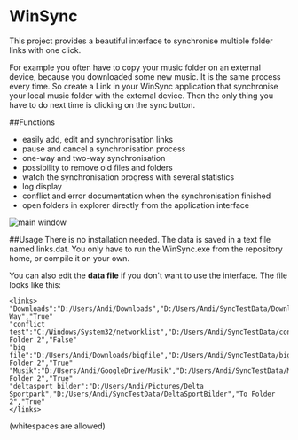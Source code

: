 # WinSync
This project provides a beautiful interface to synchronise multiple folder links with one click.

For example you often have to copy your music folder on an external device, because you downloaded some new music.
It is the same process every time. So create a Link in your WinSync application that synchronise your local music folder with the external device. Then the only thing you have to do next time is clicking on the sync button.

##Functions
- easily add, edit and synchronisation links
- pause and cancel a synchronisation process
- one-way and two-way synchronisation
- possibility to remove old files and folders
- watch the synchronisation progress with several statistics
- log display
- conflict and error documentation when the synchronisation finished
- open folders in explorer directly from the application interface

![main window](https://raw.github.com/andi1501/WinSync/master/screenshots/mainWindow.png)

##Usage
There is no installation needed.
The data is saved in a text file named links.dat.
You only have to run the WinSync.exe from the repository home, or compile it on your own.

You can also edit the **data file** if you don't want to use the interface.
The file looks like this:

```
<links>
"Downloads":"D:/Users/Andi/Downloads","D:/Users/Andi/SyncTestData/Downloads","Two Way","True"
"conflict test":"C:/Windows/System32/networklist","D:/Users/Andi/SyncTestData/conflictTest","To Folder 2","False"
"big file":"D:/Users/Andi/Downloads/bigfile","D:/Users/Andi/SyncTestData/bigfile","To Folder 2","True"
"Musik":"D:/Users/Andi/GoogleDrive/Musik","D:/Users/Andi/SyncTestData/Musik","To Folder 2","True"
"deltasport bilder":"D:/Users/Andi/Pictures/Delta Sportpark","D:/Users/Andi/SyncTestData/DeltaSportBilder","To Folder 2","True"
</links>
```
(whitespaces are allowed)

